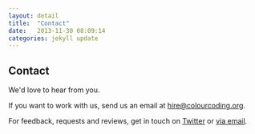 ```yaml
---
layout: detail
title:  "Contact"
date:   2013-11-30 08:09:14
categories: jekyll update
---
```


## Contact
We'd love to hear from you.

If you want to work with us, send us an email at [hire@colourcoding.org](mailto://hire@colourcoding.org).

For feedback, requests and reviews, get in touch on [Twitter](http://twitter.com/colour_coding) or [via email](mailto://feedback@colourcoding.org).

